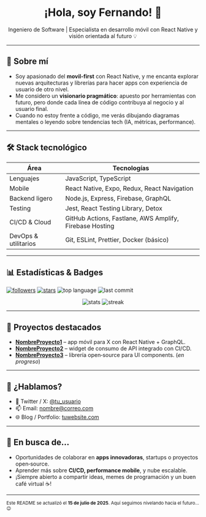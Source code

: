 <h1 align="center">¡Hola, soy Fernando! 👋</h1>

<p align="center">
  Ingeniero de Software | Especialista en desarrollo móvil con React Native y visión orientada al futuro 💡
</p>

---

## 🚀 Sobre mí

- Soy apasionado del **movil-first** con React Native, y me encanta explorar nuevas arquitecturas y librerías para hacer apps con experiencia de usuario de otro nivel.
- Me considero un **visionario pragmático**: apuesto por herramientas con futuro, pero donde cada línea de código contribuya al negocio y al usuario final.
- Cuando no estoy frente a código, me verás dibujando diagramas mentales o leyendo sobre tendencias tech (IA, métricas, performance).

---

## 🛠️ Stack tecnológico

| Área                 | Tecnologías |
|----------------------|-------------|
| Lenguajes            | JavaScript, TypeScript                                                                                                                                         |
| Mobile               | React Native, Expo, Redux, React Navigation                                                                                                                    |
| Backend ligero       | Node.js, Express, Firebase, GraphQL                                                                                                                             |
| Testing              | Jest, React Testing Library, Detox                                                                                                                              |
| CI/CD & Cloud        | GitHub Actions, Fastlane, AWS Amplify, Firebase Hosting                                                                                                        |
| DevOps & utilitarios | Git, ESLint, Prettier, Docker (básico)                                                                                                                          |

---

## 📊 Estadísticas & Badges

<!-- Coloca aquí tus badges personalizados -->
<p align="left">
  <a href="https://github.com/tu-usuario"><img src="https://img.shields.io/github/followers/tu-usuario?label=Follow&style=social" alt="followers" /></a>
  <a href="https://github.com/tu-usuario"><img src="https://img.shields.io/github/stars/tu-usuario?label=GitHub%20Stars&style=social" alt="stars" /></a>
  <img src="https://img.shields.io/github/languages/top/tu-usuario" alt="top language" />
  <img src="https://img.shields.io/github/last-commit/tu-usuario/tu-repo" alt="last commit" />
</p>

<!-- GitHub Readme Stats -->
<p align="center">
  <img src="https://github-readme-stats.vercel.app/api?username=tu-usuario&show_icons=true&theme=dracula" alt="stats" />
  <img src="https://github-readme-streak-stats.herokuapp.com/?user=tu-usuario&theme=dracula" alt="streak" />
</p>

---

## 📂 Proyectos destacados

- **[NombreProyecto1](https://github.com/tu-usuario/NombreProyecto1)** – app móvil para X con React Native + GraphQL.  
- **[NombreProyecto2](https://github.com/tu-usuario/NombreProyecto2)** – widget de consumo de API integrado con CI/CD.  
- **[NombreProyecto3](https://github.com/tu-usuario/NombreProyecto3)** – librería open‑source para UI components. (*en progreso*)

---

## 🤝 ¿Hablamos?

- 💬 Twitter / X: [@tu_usuario](https://twitter.com/tu_usuario)  
- 📫 Email: nombre@correo.com  
- 🌐 Blog / Portfolio: [tuwebsite.com](https://tuwebsite.com)  

---

## 🧭 En busca de…

- Oportunidades de colaborar en **apps innovadoras**, startups o proyectos open‑source.  
- Aprender más sobre **CI/CD, performance mobile**, y nube escalable.  
- ¡Siempre abierto a compartir ideas, memes de programación y un buen café virtual ☕!

---

<sub>Este README se actualizó el **15 de julio de 2025**. Aquí seguimos nivelando hacia el futuro… 😉</sub>

